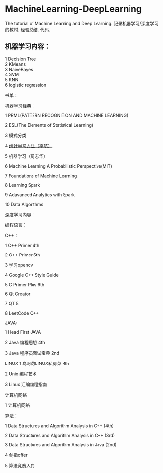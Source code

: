 # MachineLearning-DeepLearning
The tutorial of Machine Learning and Deep Learning. 记录机器学习/深度学习的教材. 经验总结. 代码. 

机器学习内容：
--

1 Decision Tree <br>
2 KMeans<br>
3 NaiveBayes<br>
4 SVM <br>
5 KNN <br>
6 logistic regression <br>

书单：

机器学习经典：

1 PRML(PATTERN RECOGNITION AND MACHINE LEARNING)

2 ESL(The Elements of Statistical Learning)

3 模式分类

4 [统计学习方法（李航）](http://pan.baidu.com/s/1kUW9dqf)

5 机器学习（周志华）

6 Machine Learning A Probabilistic Perspective(MIT)

7 Foundations of Machine Learning

8 Learning Spark

9 Adavanced Analytics with Spark

10 Data Algorithms

深度学习内容：

编程语言：

C++： 

1 C++ Primer 4th

2 C++ Primer 5th

3 学习opencv

4 Google C++ Style Guide

5 C Primer Plus 6th

6 Qt Creator

7 QT 5 

8 LeetCode C++

JAVA:

1 Head First JAVA

2 Java 编程思想 4th

3 Java 程序员面试宝典 2nd

LINUX
1 鸟哥的LINUX私房菜 4th

2 Unix 编程艺术

3 Linux 汇编编程指南

计算机网络

1 计算机网络

算法：

1 Data Structures and Algorithm Analysis in C++ (4th)

2 Data Structures and Algorithm Analysis in C++ (3rd)

3 Data Structures and Algorithm Analysis in Java (2nd)

4 剑指offer

5 算法竞赛入门
